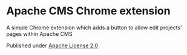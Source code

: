 Apache CMS Chrome extension
====================

A simple Chrome extension which adds a button to allow edit projects' pages within Apache CMS

Published under [Apache License 2.0](http://www.apache.org/licenses/LICENSE-2.0.html)
